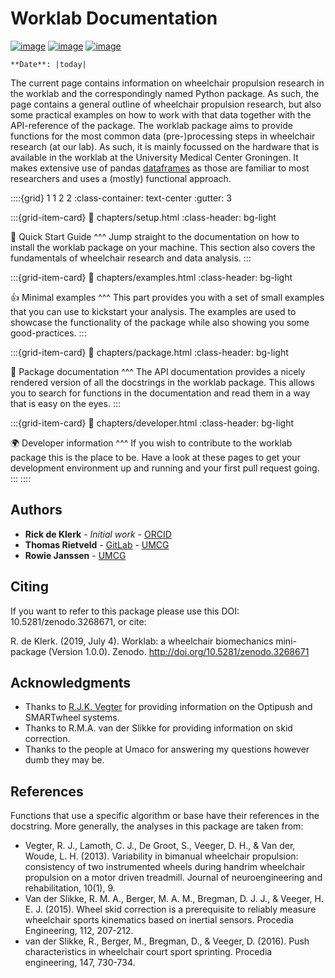 # Worklab Documentation

[![image](https://zenodo.org/badge/DOI/10.5281/zenodo.3268671.svg)](https://doi.org/10.5281/zenodo.3268671) [![image](https://badge.fury.io/py/worklab.svg)](https://badge.fury.io/py/worklab) [![image](https://img.shields.io/badge/License-GPLv3-blue.svg)](https://www.gitlab.com/Rickdkk/worklab/tree/master/LICENCE)
```{eval-rst}
**Date**: |today|
```

The current page contains information on wheelchair propulsion research in the worklab and the correspondingly named 
Python package. As such, the page contains a general outline of wheelchair propulsion research, but also some practical 
examples on how to work with that data together with the API-reference of the package. The worklab package aims
to provide functions for the most common data (pre-)processing steps in wheelchair research (at our lab). As such, it is
mainly focussed on the hardware that is available in the worklab at the University Medical Center Groningen. It makes 
extensive use of pandas [dataframes](https://pandas.pydata.org/) as those are familiar to most researchers and uses a 
(mostly) functional approach.

::::{grid} 1 1 2 2
:class-container: text-center
:gutter: 3

:::{grid-item-card}
:link: chapters/setup.html
:class-header: bg-light

🚀 Quick Start Guide
^^^
Jump straight to the documentation on how to install the worklab package on your machine. This section also covers the
fundamentals of wheelchair research and data analysis.
:::

:::{grid-item-card}
:link: chapters/examples.html
:class-header: bg-light

👍 Minimal examples
^^^
This part provides you with a set of small examples that you can use to kickstart your analysis. The 
examples are used to showcase the functionality of the package while also showing you some good-practices.
:::

:::{grid-item-card}
:link: chapters/package.html
:class-header: bg-light

🙌 Package documentation
^^^
The API documentation provides a nicely rendered version of all the docstrings in the worklab package. This allows you
to search for functions in the documentation and read them in a way that is easy on the eyes.
:::

:::{grid-item-card}
:link: chapters/developer.html
:class-header: bg-light

🌍 Developer information
^^^
If you wish to contribute to the worklab package this is the place to be. Have a look at these pages to get your 
development environment up and running and your first pull request going.
:::
::::

## Authors

-  **Rick de Klerk** - *Initial work* - [ORCID](https://orcid.org/0000-0003-2745-1963)
-  **Thomas Rietveld** - [GitLab](https://gitlab.com/Thomas2016) -
    [UMCG](https://www.rug.nl/staff/t.rietveld)
-  **Rowie Janssen** - [UMCG](http://www.wheelpower.online) 

## Citing

If you want to refer to this package please use this DOI:
10.5281/zenodo.3268671, or cite:

R. de Klerk. (2019, July 4). Worklab: a wheelchair biomechanics mini-package (Version 1.0.0). Zenodo.
<http://doi.org/10.5281/zenodo.3268671>

## Acknowledgments

-   Thanks to [R.J.K. Vegter](https://www.rug.nl/staff/r.j.k.vegter/) for providing information on the Optipush and 
SMARTwheel systems.
-   Thanks to R.M.A. van der Slikke for providing information on skid correction.
-   Thanks to the people at Umaco for answering my questions however dumb they may be.

## References

Functions that use a specific algorithm or base have their references in the docstring. More generally, the analyses in
this package are taken from:

-   Vegter, R. J., Lamoth, C. J., De Groot, S., Veeger, D. H., & Van der, Woude, L. H. (2013). Variability in bimanual 
wheelchair propulsion: consistency of two instrumented wheels during handrim wheelchair propulsion on a motor driven 
treadmill. Journal of neuroengineering and rehabilitation, 10(1), 9.
-   Van der Slikke, R. M. A., Berger, M. A. M., Bregman, D. J. J., & Veeger, H. E. J. (2015). Wheel skid correction is 
a prerequisite to reliably measure wheelchair sports kinematics based on inertial sensors. Procedia Engineering, 112, 
207-212.
-   van der Slikke, R., Berger, M., Bregman, D., & Veeger, D. (2016). Push characteristics in wheelchair court sport 
sprinting. Procedia engineering, 147, 730-734.

